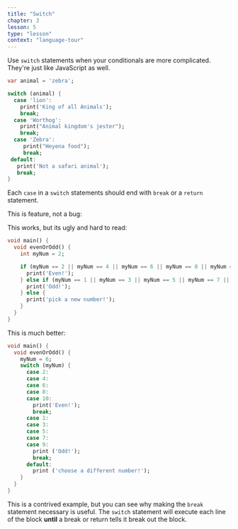 ```yaml
---
title: "Switch"
chapter: 3
lesson: 5
type: "lesson"
context: "language-tour"
---
```


Use `switch` statements when your conditionals are more complicated. They're just like JavaScript as well.

```dart
var animal = 'zebra';

switch (animal) {
  case 'lion':
    print('King of all Animals');
    break;
  case 'Worthog':
    print("Animal kingdom's jester");
    break;
  case 'Zebra':
     print("Heyena food");
     break;
 default:
   print('Not a safari animal');
   break;
}
```

Each `case` in a `switch` statements should end with `break` or a `return` statement.

This is feature, not a bug:

This works, but its ugly and hard to read:
```dart
void main() {
  void evenOrOdd() {
    int myNum = 2;

    if (myNum == 2 || myNum == 4 || myNum == 6 || myNum == 8 || myNum == 10) {
      print('Even!');
    } else if (myNum == 1 || myNum == 3 || myNum == 5 || myNum == 7 ||  myNum == 9) {
      print('Odd!');
    } else {
      print('pick a new number!');
    }
  }
}
```

This is much better:
```dart
void main() {
  void evenOrOdd() {
    myNum = 6;
    switch (myNum) {
      case 2:
      case 4:
      case 6:
      case 8:
      case 10:
        print('Even!');
        break;
      case 1:
      case 3:
      case 5:
      case 7:
      case 9:
        print ('Odd!');
        break;
      default:
        print ('choose a different number!');
    }
  }
}
```

This is a contrived example, but you can see why making the `break` statement necessary is useful. The `switch` statement will execute each line of the block **until** a break or return tells it break out the block.

